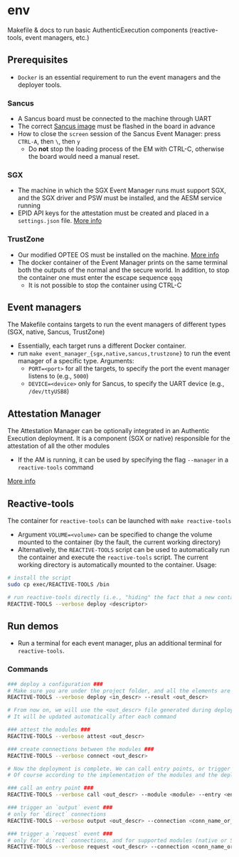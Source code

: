 # env
Makefile &amp; docs to run basic AuthenticExecution components (reactive-tools, event managers, etc.)

## Prerequisites

- `Docker` is an essential requirement to run the event managers and the deployer tools.

### Sancus

- A Sancus board must be connected to the machine through UART
- The correct [Sancus image](sancus/sancus128.mcs) must be flashed in the board in advance
- How to close the `screen` session of the Sancus Event Manager: press `CTRL-A`, then `\`, then `y`
  - Do **not** stop the loading process of the EM with CTRL-C, otherwise the board would need a manual reset.

### SGX

- The machine in which the SGX Event Manager runs must support SGX, and the SGX driver and PSW must be installed, and the AESM service running
- EPID API keys for the attestation must be created and placed in a `settings.json` file. [More info](sgx/README.md)

### TrustZone

- Our modified OPTEE OS must be installed on the machine. [More info](trustzone/README.md)
- The docker container of the Event Manager prints on the same terminal both the outputs of the normal and the secure world. In addition, to stop the container one must enter the escape sequence `qqqq`
  - It is not possible to stop the container using CTRL-C

## Event managers

The Makefile contains targets to run the event managers of different types (SGX, native, Sancus, TrustZone)
- Essentially, each target runs a different Docker container.
- run `make event_manager_{sgx,native,sancus,trustzone}` to run the event manager of a specific type. Arguments:
  - `PORT=<port>` for all the targets, to specify the port the event manager listens to (e.g., `5000`)
  - `DEVICE=<device>` only for Sancus, to specify the UART device (e.g., `/dev/ttyUSB8`)

## Attestation Manager

The Attestation Manager can be optionally integrated in an Authentic Execution deployment. It is a component (SGX or native) responsible for the attestation of all the other modules
  - If the AM is running, it can be used by specifying the flag `--manager` in a `reactive-tools` command

[More info](manager/README.md)

## Reactive-tools

The container for `reactive-tools` can be launched with `make reactive-tools`
  - Argument `VOLUME=<volume>` can be specified to change the volume mounted to the container (by the fault, the current working directory)
  - Alternatively, the `REACTIVE-TOOLS` script can be used to automatically run the container and execute the `reactive-tools` script. The current working directory is automatically mounted to the container. Usage:
  ```bash
  # install the script
  sudo cp exec/REACTIVE-TOOLS /bin

  # run reactive-tools directly (i.e., "hiding" the fact that a new container is launched)
  REACTIVE-TOOLS --verbose deploy <descriptor>
  ```

## Run demos

- Run a terminal for each event manager, plus an additional terminal for `reactive-tools`.

### Commands

```bash
### deploy a configuration ###
# Make sure you are under the project folder, and all the elements are on the same folder (JSON descriptor + modules)
REACTIVE-TOOLS --verbose deploy <in_descr> --result <out_descr>

# From now on, we will use the <out_descr> file generated during deployment.
# It will be updated automatically after each command

### attest the modules ###
REACTIVE-TOOLS --verbose attest <out_descr>

### create connections between the modules ###
REACTIVE-TOOLS --verbose connect <out_descr>

# Now the deployment is complete. We can call entry points, or trigger output or request events
# Of course according to the implementation of the modules and the deployment descriptor

### call an entry point ###
REACTIVE-TOOLS --verbose call <out_descr> --module <module> --entry <entry_name_or_id> [--arg <arg_hex>]

### trigger an `output` event ###
# only for `direct` connections
REACTIVE-TOOLS --verbose output <out_descr> --connection <conn_name_or_id> [--arg <arg_hex>]

### trigger a `request` event ###
# only for `direct` connections, and for supported modules (native or SGX)
REACTIVE-TOOLS --verbose request <out_descr> --connection <conn_name_or_id> [--arg <arg_hex>]
```
